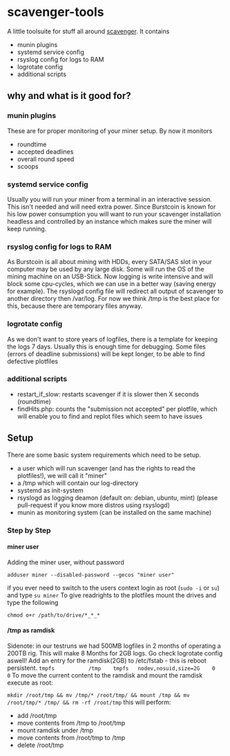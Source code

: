 # scavenger-tools
A little toolsuite for stuff all around [scavenger](https://github.com/PoC-Consortium/scavenger).
It contains
  -  munin plugins
  -  systemd service config
  -  rsyslog config for logs to RAM
  -  logrotate config
  -  additional scripts

## why and what is it good for?
### munin plugins
These are for proper monitoring of your miner setup. By now it monitors
- roundtime
- accepted deadlines
- overall round speed
- scoops

### systemd service config
Usually you will run your miner from a terminal in an interactive session. This isn't needed and will need extra power. Since Burstcoin is known for his low power consumption you will want to run your scavenger installation headless and controlled by an instance which makes sure the miner will keep running.

### rsyslog config for logs to RAM
As Burstcoin is all about mining with HDDs, every SATA/SAS slot in your computer may be used by any large disk. Some will run the OS of the mining machine on an USB-Stick. Now logging is write intensive and will block some cpu-cycles, which we can use in a better way (saving energy for example). The rsyslogd config file will redirect all output of scavenger to another directory then /var/log. For now we think /tmp is the best place for this, because there are temporary files anyway.

### logrotate config
As we don't want to store years of logfiles, there is a template for keeping the logs 7 days. Usually this is enough time for debugging. Some files (errors of deadline submissions) will be kept longer, to be able to find defective plotfiles

### additional scripts
- restart_if_slow: restarts scavenger if it is slower then X seconds (roundtime)
- findHits.php: counts the "submission not accepted" per plotfile, which will enable you to find and replot files which seem to have issues

## Setup
There are some basic system requirements which need to be setup.
- a user which will run scavenger (and has the rights to read the plotfiles!), we will call it "miner"
- a /tmp which will contain our log-directory
- systemd as init-system
- rsyslogd as logging deamon (default on: debian, ubuntu, mint) (please pull-request if you know more distros using rsyslogd)
- munin as monitoring system (can be installed on the same machine)

### Step by Step
#### miner user
Adding the miner user, without password

``adduser miner --disabled-password --gecos "miner user"``

if you ever need to switch to the users context login as root (``sudo -i`` or `su`) and type ``su miner``
To give readrights to the plotfiles mount the drives and type the following

``chmod o+r /path/to/drive/*_*_*``
#### /tmp as ramdisk
Sidenote: in our testruns we had 500MB logfiles in 2 months of operating a 200TB rig. This will make 8 Months for 2GB logs. Go check logrotate config aswell!
Add an entry for the ramdisk(2GB) to /etc/fstab - this is reboot persistent.
```tmpfs           /tmp    tmpfs   nodev,nosuid,size=2G    0   0```
To move the current content to the ramdisk and mount the ramdisk execute as root:

``mkdir /root/tmp && mv /tmp/* /root/tmp/ && mount /tmp && mv /root/tmp/* /tmp/ && rm -rf /root/tmp``
this will perform:
- add /root/tmp
- move contents from /tmp to /root/tmp
- mount ramdisk under /tmp
- move contents from /root/tmp to /tmp
- delete /root/tmp

